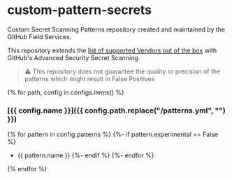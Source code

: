 # custom-pattern-secrets

Custom Secret Scanning Patterns repository created and maintained by the GitHub Field Services.

This repository extends the [list of supported Vendors out of the box](https://docs.github.com/en/enterprise-cloud@latest/code-security/secret-scanning/secret-scanning-patterns) with GitHub's Advanced Security Secret Scanning.

> :warning: This repository does not guarantee the quality or precision of the patterns which might result in False Positives

{% for path, config in configs.items() %}
### [{{ config.name }}]({{ config.path.replace("/patterns.yml", "") }})
{% for pattern in config.patterns %}
{%- if pattern.experimental == False %}
- {{ pattern.name }}
{%- endif %}
{%- endfor %}

{% endfor %}
